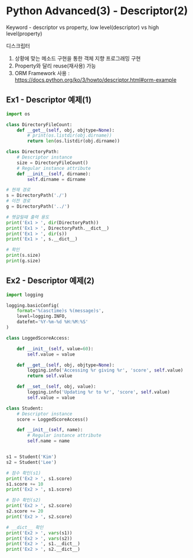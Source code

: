 # Python Advanced(3) - Descriptor(2)
Keyword - descriptor vs property, low level(descriptor) vs high level(property)

디스크립터

1. 상황에 맞는 메소드 구현을 통한 객체 지향 프로그래밍 구현
2. Property와 달리 reuse(재사용) 가능
3. ORM Framework 사용 : https://docs.python.org/ko/3/howto/descriptor.html#orm-example



## Ex1 - Descriptor 예제(1)
```python
import os

class DirectoryFileCount:
    def __get__(self, obj, objtype=None):
        # print(os.listdir(obj.dirname))
        return len(os.listdir(obj.dirname))

class DirectoryPath:
    # Descriptor instance
    size = DirectoryFileCount()             
    # Regular instance attribute
    def __init__(self, dirname):
        self.dirname = dirname          

# 현재 경로
s = DirectoryPath('./')
# 이전 경로 
g = DirectoryPath('../')

# 헷갈릴때 출력 용도
print('Ex1 > ', dir(DirectoryPath))
print('Ex1 > ', DirectoryPath.__dict__)
print('Ex1 > ', dir(s))
print('Ex1 > ', s.__dict__)

# 확인
print(s.size)
print(g.size)
```
## Ex2 - Descriptor 예제(2)
```python
import logging

logging.basicConfig(
    format='%(asctime)s %(message)s',
    level=logging.INFO,
    datefmt='%Y-%m-%d %H:%M:%S'
)

class LoggedScoreAccess:

    def __init__(self, value=60):
        self.value = value

    def __get__(self, obj, objtype=None):
        logging.info('Accessing %r giving %r', 'score', self.value)
        return self.value

    def __set__(self, obj, value):
        logging.info('Updating %r to %r', 'score', self.value)
        self.value = value

class Student:
    # Descriptor instance
    score = LoggedScoreAccess()             

    def __init__(self, name):
        # Regular instance attribute
        self.name = name                  


s1 = Student('Kim')
s2 = Student('Lee')

# 점수 확인(s1)
print('Ex2 > ', s1.score)
s1.score += 10
print('Ex2 > ', s1.score)

# 점수 확인(s2)
print('Ex2 > ', s2.score)
s2.score += 20
print('Ex2 > ', s2.score)

# __dict__ 확인
print('Ex2 > ', vars(s1))
print('Ex2 > ', vars(s2))
print('Ex2 > ', s1.__dict__)
print('Ex2 > ', s2.__dict__)
```
